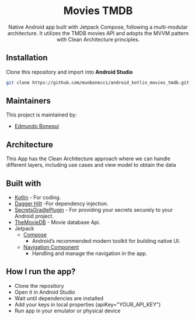 <h1 align="center">Movies TMDB</h1> 

<p align="center">
Native Android app built with Jetpack Compose, following a multi-modular architecture. 
It utilizes the TMDB movies API and adopts the MVVM pattern with Clean Architecture principles.

## Installation

Clone this repository and import into **Android Studio**

```bash
git clone https://github.com/munbonecci/android_kotlin_movies_tmdb.git
```

## Maintainers

This project is maintained by:

* [Edmundo Bonequi](http://github.com/munbonecci)

## Architecture

This App has the Clean Architecture approach where we can handle different layers,
including use cases and view model to obtain the data

## Built with

- [Kotlin](https://kotlinlang.org/) - For coding.
- [Dagger Hilt](https://developer.android.com/training/dependency-injection/hilt-android) -For dependency injection.
- [SecretsGradlePlugin](https://github.com/google/secrets-gradle-plugin) - For providing your secrets securely to your Android project.
- [TheMovieDB](https://www.themoviedb.org) - Movie database Api.
- Jetpack
    - [Compose](https://developer.android.com/jetpack/compose?gclid=CjwKCAiAzKqdBhAnEiwAePEjkkbfP8b_r6c57F3jtdwOjxWpBbNOXVmpSnAUu4HKCid7KtSvfiiYeRoC1wYQAvD_BwE&gclsrc=aw.ds)
        - Android’s recommended modern toolkit for building native UI.
    - [Navigation Component](https://developer.android.com/guide/navigation/navigation-getting-started)
      - Handling and manage the navigation in the app.

## How I run the app?

- Clone the repository
- Open it in Android Studio
- Wait until dependencies are installed
- Add your keys in local properties (apiKey="YOUR_API_KEY")
- Run app in your emulator or physical device
